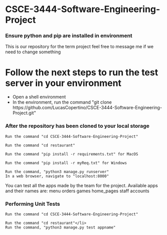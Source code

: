 # CSCE-3444-Software-Engineering-Project
<h3>Ensure python and pip are installed in environment</h3>
This is our repository for the term project feel free to message me if we need to change something
<h1> Follow the next steps to run the test server in your environment</h1>
<ul>
	<li>Open a shell environment</li>	
	<li>In the environment, run the command "git clone https://github.com/LucasCopertino/CSCE-3444-Software-Engineering-Project.git"</li>
</ul>

<h3>After the repository has been cloned to your local storage</h3>
	
	Run the command "cd CSCE-3444-Software-Engineering-Project"
	
	Run the command "cd restaurant"
	
	Run the command "pip install -r requirements.txt" for MacOS
	
	Run the command "pip install -r myReq.txt" for Windows

	Run the command, "python3 manage.py runserver"
	In a web browser, navigate to "localhost:8000"
You can test all the apps made by the team for the project. 
Available apps and their names are:
	menu
	orders
	games
	home_pages
	staff
	accounts
	<h3>Performing Unit Tests</h3>

	Run the command "cd CSCE-3444-Software-Engineering-Project"
	
	Run the command "cd restaurant"</li>
	Run the command, "python3 manage.py test appname"
